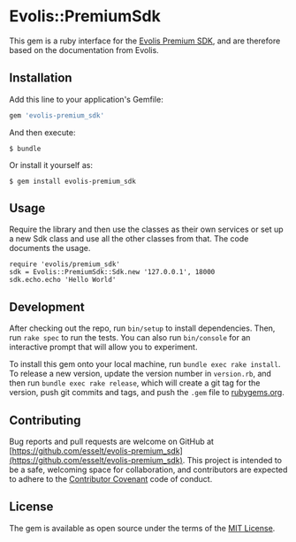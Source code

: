 # Evolis::PremiumSdk

This gem is a ruby interface for the [Evolis Premium SDK](http://www.evolis.com/software/evolis-premium-sdk-software-development-kit),
and are therefore based on the documentation from Evolis.

## Installation

Add this line to your application's Gemfile:

```ruby
gem 'evolis-premium_sdk'
```

And then execute:

    $ bundle

Or install it yourself as:

    $ gem install evolis-premium_sdk

## Usage

Require the library and then use the classes as their own services or set up a new Sdk class and use all the other classes from that.
The code documents the usage.

    require 'evolis/premium_sdk'
    sdk = Evolis::PremiumSdk::Sdk.new '127.0.0.1', 18000
    sdk.echo.echo 'Hello World'

## Development

After checking out the repo, run `bin/setup` to install dependencies. Then, run `rake spec` to run the tests. You can also run `bin/console` for an interactive prompt that will allow you to experiment.

To install this gem onto your local machine, run `bundle exec rake install`. To release a new version, update the version number in `version.rb`, and then run `bundle exec rake release`, which will create a git tag for the version, push git commits and tags, and push the `.gem` file to [rubygems.org](https://rubygems.org).

## Contributing

Bug reports and pull requests are welcome on GitHub at [https://github.com/esselt/evolis-premium_sdk](https://github.com/esselt/evolis-premium_sdk). This project is intended to be a safe, welcoming space for collaboration, and contributors are expected to adhere to the [Contributor Covenant](http://contributor-covenant.org) code of conduct.


## License

The gem is available as open source under the terms of the [MIT License](http://opensource.org/licenses/MIT).

